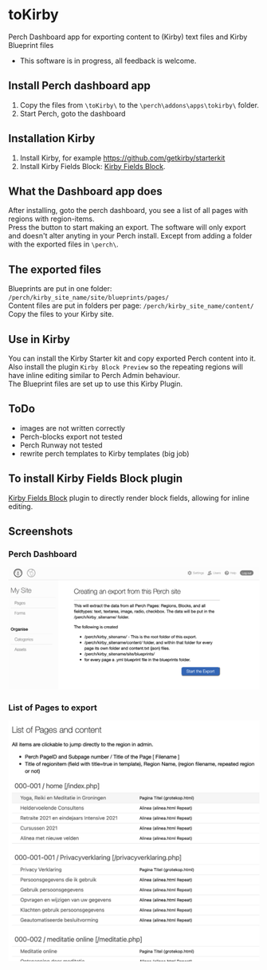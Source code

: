 # toKirby
 Perch Dashboard app for exporting content to (Kirby) text files and Kirby Blueprint files

- This software is in progress, all feedback is welcome.
  
  
## Install Perch dashboard app
1. Copy the files from `\toKirby\` to the `\perch\addons\apps\tokirby\` folder.
2. Start Perch, goto the dashboard  
  
  
## Installation Kirby
1. Install Kirby, for example https://github.com/getkirby/starterkit
2. Install Kirby Fields Block: [Kirby Fields Block](https://github.com/jongacnik/kirby-fields-block).


## What the Dashboard app does
After installing, goto the perch dashboard, you see a list of all pages with regions with region-items.  
Press the button to start making an export.
The software will only export and doesn't alter anyting in your Perch install. Except from adding a folder with the exported files in `\perch\`.  
   

## The exported files
Blueprints are put in one folder: `/perch/kirby_site_name/site/blueprints/pages/`  
Content files are put in folders per page: `/perch/kirby_site_name/content/`  
Copy the files to your Kirby site.  
  
## Use in Kirby
You can install the Kirby Starter kit and copy exported Perch content into it.
Also install the plugin `Kirby Block Preview` so the repeating regions will have inline editing similar to Perch Admin behaviour.  
The Blueprint files are set up to use this Kirby Plugin.  
  
## ToDo
- images are not written correctly
- Perch-blocks export not tested
- Perch Runway not tested
- rewrite perch templates to Kirby templates (big job)



## To install Kirby Fields Block plugin

[Kirby Fields Block](https://github.com/jongacnik/kirby-fields-block) plugin to directly render block fields, allowing for inline editing.



## Screenshots
  
### Perch Dashboard
<img src="/screenshots/toKirby_dashboard.png" width="600">

### List of Pages to export
<img src="/screenshots/toKirby_pagelist.png" width="600">
